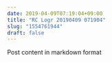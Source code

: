 ```yaml
---
date: 2019-04-09T07:19:04+09:00
title: "RC Logr 20190409 071904"
slug: "1554761944"
draft: false
---
```


Post content in markdown format
